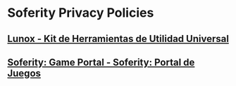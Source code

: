 # Soferity Privacy Policies

## [Lunox - Kit de Herramientas de Utilidad Universal](https://www.microsoft.com/store/apps/9PC06S6LW868)
## [Soferity: Game Portal - Soferity: Portal de Juegos](https://www.microsoft.com/store/apps/9P1JZMGT34M2)